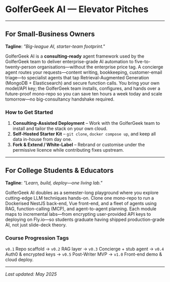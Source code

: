 # GolferGeek AI — Elevator Pitches

---

## For Small-Business Owners  
**Tagline**: *"Big-league AI, starter-team footprint."*

GolferGeek AI is a **consulting-ready** agent framework used by the GolferGeek team to deliver enterprise-grade AI automation to five-to-twenty-person organisations—without the enterprise price tag.  A concierge agent routes your requests—content writing, bookkeeping, customer-email triage—to specialist agents that tap Retrieval-Augmented Generation (MongoDB + Elasticsearch) and secure function calls.  You bring your own model/API key; the GolferGeek team installs, configures, and hands over a future-proof mono-repo so you can save ten hours a week today and scale tomorrow—no big-consultancy handshake required.

### How to Get Started
1. **Consulting-Assisted Deployment** – Work with the GolferGeek team to install and tailor the stack on your own cloud.
2. **Self-Hosted Starter Kit** – `git clone`, `docker compose up`, and keep all data in-house from day one.
3. **Fork & Extend / White-Label** – Rebrand or customise under the permissive licence while contributing fixes upstream.

---

## For College Students & Educators  
**Tagline**: *"Learn, build, deploy—one living lab."*

GolferGeek AI doubles as a semester-long playground where you explore cutting-edge LLM techniques hands-on.  Clone one mono-repo to run a Dockerised NestJS back-end, Vue front-end, and a fleet of agents using RAG, function-calling (MCP), and agent-to-agent planning.  Each module maps to incremental labs—from encrypting user-provided API keys to deploying on Fly.io—so students graduate having shipped production-grade AI, not just slide-deck theory.

### Course Progression Tags  
`v0.1` Repo scaffold → `v0.2` RAG layer → `v0.3` Concierge + stub agent → `v0.4` Auth0 & encrypted keys → `v0.5` Post-Writer MVP → `v1.0` Front-end demo & cloud deploy.

---

*Last updated: May 2025*